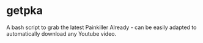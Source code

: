 getpka
======

A bash script to grab the latest Painkiller Already - can be easily adapted to automatically download any Youtube video.

